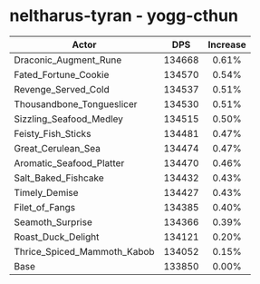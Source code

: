 # neltharus-tyran - yogg-cthun
| Actor | DPS | Increase |
|---|:---:|:---:|
|Draconic_Augment_Rune|134668|0.61%|
|Fated_Fortune_Cookie|134570|0.54%|
|Revenge_Served_Cold|134537|0.51%|
|Thousandbone_Tongueslicer|134530|0.51%|
|Sizzling_Seafood_Medley|134515|0.50%|
|Feisty_Fish_Sticks|134481|0.47%|
|Great_Cerulean_Sea|134474|0.47%|
|Aromatic_Seafood_Platter|134470|0.46%|
|Salt_Baked_Fishcake|134432|0.43%|
|Timely_Demise|134427|0.43%|
|Filet_of_Fangs|134385|0.40%|
|Seamoth_Surprise|134366|0.39%|
|Roast_Duck_Delight|134121|0.20%|
|Thrice_Spiced_Mammoth_Kabob|134052|0.15%|
|Base|133850|0.00%|
